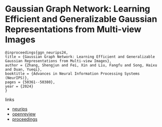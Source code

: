 # Gaussian Graph Network: Learning Efficient and Generalizable Gaussian Representations from Multi-view Images

```
@inproceedings{ggn_neurips24,
title = {Gaussian Graph Network: Learning Efficient and Generalizable Gaussian Representations from Multi-view Images},
author = {Zhang, Shengjun and Fei, Xin and Liu, Fangfu and Song, Haixu and Duan, Yueqi},
booktitle = {Advances in Neural Information Processing Systems (NeurIPS)},
pages = {50361--50380},
year = {2024}
}
```

links
- [neurips](https://nips.cc/Conferences/2024/Schedule?showEvent=96803)
- [openreview](https://openreview.net/forum?id=2dfBpyqh0A)
- [proceedings](https://papers.nips.cc//paper_files/paper/2024/hash/5a05d477fef5a43c805d3377700efa40-Abstract-Conference.html)
